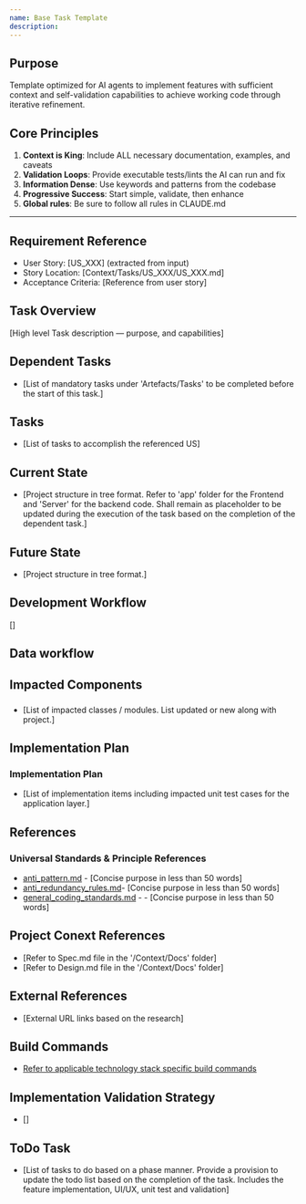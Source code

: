 ```yaml
---
name: Base Task Template
description: 
---
```


## Purpose
Template optimized for AI agents to implement features with sufficient context and self-validation capabilities to achieve working code through iterative refinement.

## Core Principles
1. **Context is King**: Include ALL necessary documentation, examples, and caveats
2. **Validation Loops**: Provide executable tests/lints the AI can run and fix
3. **Information Dense**: Use keywords and patterns from the codebase
4. **Progressive Success**: Start simple, validate, then enhance
5. **Global rules**: Be sure to follow all rules in CLAUDE.md

---

## Requirement Reference
- User Story: [US_XXX] (extracted from input)
- Story Location: [Context/Tasks/US_XXX/US_XXX.md]
- Acceptance Criteria: [Reference from user story]

## Task Overview
[High level Task description — purpose, and capabilities]

## Dependent Tasks
- [List of mandatory tasks under 'Artefacts/Tasks' to be completed before the start of this task.]

## Tasks
- [List of tasks to accomplish the referenced US]

## Current State
- [Project structure in tree format. Refer to 'app' folder for the Frontend and 'Server' for the backend code. Shall remain as placeholder to be updated during the execution of the task based on the completion of the dependent task.]

## Future State
- [Project structure in tree format.]

## Development Workflow
[]

## Data workflow

## Impacted Components
### <Tech Stack Layer> 
- [List of impacted classes / modules. List updated or new along with project.]

## Implementation Plan
### <Tech Stack Layer> Implementation Plan
- [List of implementation items including impacted unit test cases for the application layer.]


## References

### Universal Standards & Principle References
- [anti_pattern.md](../gotchas/anti_patterns.md) - [Concise purpose in less than 50 words]
- [anti_redundancy_rules.md](../gotchas/anti_redundancy_rules.md)- [Concise purpose in less than 50 words]
- [general_coding_standards.md](../gotchas/general_coding_standards.md) - - [Concise purpose in less than 50 words]

## Project Conext References
- [Refer to Spec.md file in the '/Context/Docs' folder]
- [Refer to Design.md file in the '/Context/Docs' folder]

## External References
- [External URL links based on the research]

## Build Commands
- [Refer to applicable technology stack specific build commands](../.propel/build/)

## Implementation Validation Strategy
- []

## ToDo Task
- [List of tasks to do based on a phase manner. Provide a provision to update the todo list based on the completion of the task. Includes the feature implementation, UI/UX, unit test and validation]